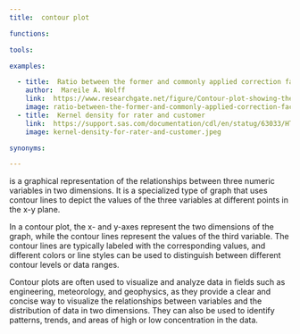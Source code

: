 ```yaml
---
title:  contour plot

functions:

tools:

examples:

  - title:  Ratio between the former and commonly applied correction factor
    author:  Mareile A. Wolff
    link:  https://www.researchgate.net/figure/Contour-plot-showing-the-ratio-between-the-former-and-commonly-applied-correction-factor_fig3_270565694
    image: ratio-between-the-former-and-commonly-applied-correction-factor.png
  - title:  Kernel density for rater and customer
    link:  https://support.sas.com/documentation/cdl/en/statug/63033/HTML/default/viewer.htm#statug_kde_sect025.htm
    image: kernel-density-for-rater-and-customer.jpeg

synonyms:

---
```

is a graphical representation of the relationships between three numeric variables in two dimensions. It is a specialized type of graph that uses contour lines to depict the values of the three variables at different points in the x-y plane.

<!--more-->

In a contour plot, the x- and y-axes represent the two dimensions of the graph, while the contour lines represent the values of the third variable. The contour lines are typically labeled with the corresponding values, and different colors or line styles can be used to distinguish between different contour levels or data ranges.

Contour plots are often used to visualize and analyze data in fields such as engineering, meteorology, and geophysics, as they provide a clear and concise way to visualize the relationships between variables and the distribution of data in two dimensions. They can also be used to identify patterns, trends, and areas of high or low concentration in the data.

[//]: # (Generated with GPT-3. @Todo rewrite)

